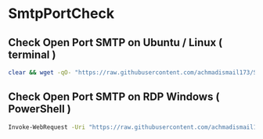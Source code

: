 # SmtpPortCheck


## Check Open Port SMTP on Ubuntu / Linux ( terminal )
```bash
clear && wget -qO- "https://raw.githubusercontent.com/achmadismail173/SmtpPortCheck/refs/heads/main/LinuxCheckSmtpPort.sh"  | bash
```
## Check Open Port SMTP on RDP Windows ( PowerShell  )
```bash
Invoke-WebRequest -Uri "https://raw.githubusercontent.com/achmadismail173/SmtpPortCheck/refs/heads/main/RDPCheckSmtpPort.ps1" | Invoke-Expression; Clear-Host
```
